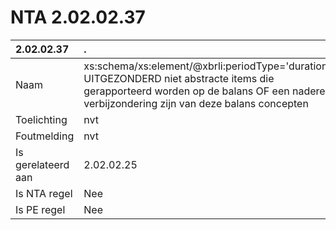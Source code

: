 # NTA 2.02.02.37

 2.02.02.37 | . 
 :--- | :--- 
 Naam | xs:schema/xs:element/@xbrli:periodType='duration', UITGEZONDERD niet abstracte items die gerapporteerd worden op de balans OF een nadere verbijzondering zijn van deze balans concepten 
 Toelichting | nvt 
 Foutmelding | nvt 
 Is gerelateerd aan | 2.02.02.25 
 Is NTA regel | Nee 
 Is PE regel | Nee 
